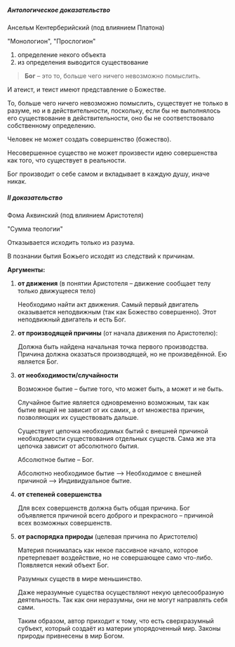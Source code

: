 ##### Антологическое доказательство

Ансельм Кентерберийский (под влиянием Платона)

"Монологион", "Прослогион"

1. определение некого объекта
2. из определения выводится существование

> **Бог** – это то, больше чего ничего невозможно помыслить.

И атеист, и теист имеют представление о Божестве.

То, больше чего ничего невозможно помыслить, существует не только в разуме, но и в действительности, поскольку, если бы не выполнялось его существование в действительности, оно бы не соответствовало собственному определению.

Человек не может создать совершенство (божество).

Несовершенное существо не может произвести идею совершенства как того, что существует в реальности.

Бог производит о себе самом и вкладывает в каждую душу, иначе никак.

##### II доказательство

Фома Аквинский (под влиянием Аристотеля)

"Сумма теологии"

Отказывается исходить только из разума.

В познании бытия Божьего исходят из следствий к причинам.

**Аргументы:**
1. **от движения** (в понятии Аристотеля – движение сообщает телу только движущееся тело)

	Необходимо найти акт движения. Самый первый двигатель оказывается неподвижным (так как Божество совершенно). Этот неподвижный двигатель и есть Бог.

2. **от производящей причины** (от начала движения по Аристотелю):

	Должна быть найдена начальная точка первого производства. Причина должна оказаться производящей, но не произведённой. Ею является Бог.

3. **от необходимости/случайности**

	Возможное бытие – бытие того, что может быть, а может и не быть.

	Случайное бытие является одновременно возможным, так как бытие вещей не зависит от их самих, а от множества причин, позволяющих их существовать дальше.

	Существует цепочка необходимых бытий с внешней причиной необходимости существования отдельных существ. Сама же эта цепочка зависит от абсолютного бытия.

	Абсолютное бытие – Бог.

	Абсолютно необходимое бытие –> Необходимое с внешней причиной –> Индивидуальное бытие.

4. **от степеней совершенства**

	Для всех совершенств должна быть общая причина. Бог объявляется причиной всего доброго и прекрасного – причиной всех возможных совершенств.

5. **от распорядка природы** (целевая причина по Аристотелю)

	Материя понималась как некое пассивное начало, которое претерпевает воздействие, но не совершающее само что-либо. Появляется некий объект Бог.

	Разумных существ в мире меньшинство.

	Даже неразумные существа осуществляют некую целесообразную деятельность. Так как они неразумны, они не могут направлять себя сами.

	Таким образом, автор приходит к тому, что есть сверхразумный субъект, который создаёт из материи упорядоченный мир. Законы природы привнесены в мир Богом.